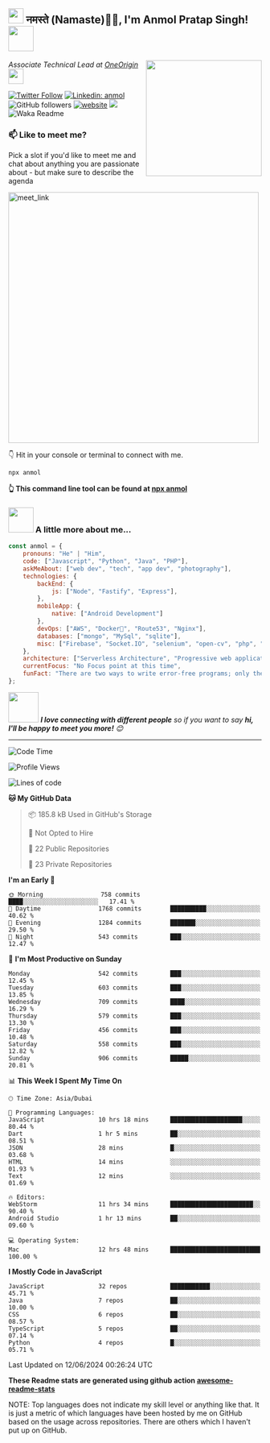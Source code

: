 <h2><img src="https://emojis.slackmojis.com/emojis/images/1531849430/4246/blob-sunglasses.gif?1531849430" width="30"/> नमस्ते (Namaste)🙏🏻, I'm Anmol Pratap Singh! <img src="https://media.giphy.com/media/12oufCB0MyZ1Go/giphy.gif" width="50"></h2>
<img align='right' src="https://media.giphy.com/media/M9gbBd9nbDrOTu1Mqx/giphy.gif" width="230">
<p><em>Associate Technical Lead at <a href="https://www.oneorigin.us/">OneOrigin
</a><img src="https://media.giphy.com/media/WUlplcMpOCEmTGBtBW/giphy.gif" width="30"> 
</em></p>

[![Twitter Follow](https://img.shields.io/twitter/follow/misteranmol?label=Follow)](https://twitter.com/intent/follow?screen_name=misteranmol)
[![Linkedin: anmol](https://img.shields.io/badge/-anmol-blue?style=flat-square&logo=Linkedin&logoColor=white&link=https://www.linkedin.com/in/anmol-p-singh/)](https://www.linkedin.com/in/anmol098/)
![GitHub followers](https://img.shields.io/github/followers/anmol098?label=Follow&style=social)
[![website](https://img.shields.io/badge/Website-46a2f1.svg?&style=flat-square&logo=Google-Chrome&logoColor=white&link=https://anmolsingh.me/)](https://anmolsingh.me/)
![](https://visitor-badge.glitch.me/badge?page_id=anmol098.anmol098)
![Waka Readme](https://github.com/anmol098/anmol098/workflows/Waka%20Readme/badge.svg)

### 📫 Like to meet me?

Pick a slot if you'd like to meet me and chat about anything you are passionate about - but make sure to describe the agenda

<a href="https://calendly.com/anmol098/30min" target="_blank"><img width="498" alt="meet_link" src="https://user-images.githubusercontent.com/15426564/144297439-f530f383-e73e-41e0-9914-a9b7d3f432e5.png"></a>

👇 Hit in your console or terminal to connect with me.

```bash
npx anmol
```
**👆 This command line tool can be found at [npx anmol](https://github.com/anmol098/npx_card)**

### <img src="https://media.giphy.com/media/VgCDAzcKvsR6OM0uWg/giphy.gif" width="50"> A little more about me...  

```javascript
const anmol = {
    pronouns: "He" | "Him",
    code: ["Javascript", "Python", "Java", "PHP"],
    askMeAbout: ["web dev", "tech", "app dev", "photography"],
    technologies: {
        backEnd: {
            js: ["Node", "Fastify", "Express"],
        },
        mobileApp: {
            native: ["Android Development"]
        },
        devOps: ["AWS", "Docker🐳", "Route53", "Nginx"],
        databases: ["mongo", "MySql", "sqlite"],
        misc: ["Firebase", "Socket.IO", "selenium", "open-cv", "php", "SuiteApp"]
    },
    architecture: ["Serverless Architecture", "Progressive web applications", "Single page applications"],
    currentFocus: "No Focus point at this time",
    funFact: "There are two ways to write error-free programs; only the third one works"
};
```

<img src="https://media.giphy.com/media/LnQjpWaON8nhr21vNW/giphy.gif" width="60"> <em><b>I love connecting with different people</b> so if you want to say <b>hi, I'll be happy to meet you more!</b> 😊</em>

---
<!--START_SECTION:waka-->
![Code Time](http://img.shields.io/badge/Code%20Time-2%2C790%20hrs%2047%20mins-blue)

![Profile Views](http://img.shields.io/badge/Profile%20Views-1252-blue)

![Lines of code](https://img.shields.io/badge/From%20Hello%20World%20I%27ve%20Written-4.1%20million%20lines%20of%20code-blue)

**🐱 My GitHub Data** 

> 📦 185.8 kB Used in GitHub's Storage 
 > 
> 🚫 Not Opted to Hire
 > 
> 📜 22 Public Repositories 
 > 
> 🔑 23 Private Repositories 
 > 
**I'm an Early 🐤** 

```text
🌞 Morning                758 commits         ████░░░░░░░░░░░░░░░░░░░░░   17.41 % 
🌆 Daytime                1768 commits        ██████████░░░░░░░░░░░░░░░   40.62 % 
🌃 Evening                1284 commits        ███████░░░░░░░░░░░░░░░░░░   29.50 % 
🌙 Night                  543 commits         ███░░░░░░░░░░░░░░░░░░░░░░   12.47 % 
```
📅 **I'm Most Productive on Sunday** 

```text
Monday                   542 commits         ███░░░░░░░░░░░░░░░░░░░░░░   12.45 % 
Tuesday                  603 commits         ███░░░░░░░░░░░░░░░░░░░░░░   13.85 % 
Wednesday                709 commits         ████░░░░░░░░░░░░░░░░░░░░░   16.29 % 
Thursday                 579 commits         ███░░░░░░░░░░░░░░░░░░░░░░   13.30 % 
Friday                   456 commits         ███░░░░░░░░░░░░░░░░░░░░░░   10.48 % 
Saturday                 558 commits         ███░░░░░░░░░░░░░░░░░░░░░░   12.82 % 
Sunday                   906 commits         █████░░░░░░░░░░░░░░░░░░░░   20.81 % 
```


📊 **This Week I Spent My Time On** 

```text
🕑︎ Time Zone: Asia/Dubai

💬 Programming Languages: 
JavaScript               10 hrs 18 mins      ████████████████████░░░░░   80.44 % 
Dart                     1 hr 5 mins         ██░░░░░░░░░░░░░░░░░░░░░░░   08.51 % 
JSON                     28 mins             █░░░░░░░░░░░░░░░░░░░░░░░░   03.68 % 
HTML                     14 mins             ░░░░░░░░░░░░░░░░░░░░░░░░░   01.93 % 
Text                     12 mins             ░░░░░░░░░░░░░░░░░░░░░░░░░   01.69 % 

🔥 Editors: 
WebStorm                 11 hrs 34 mins      ███████████████████████░░   90.40 % 
Android Studio           1 hr 13 mins        ██░░░░░░░░░░░░░░░░░░░░░░░   09.60 % 

💻 Operating System: 
Mac                      12 hrs 48 mins      █████████████████████████   100.00 % 
```

**I Mostly Code in JavaScript** 

```text
JavaScript               32 repos            ███████████░░░░░░░░░░░░░░   45.71 % 
Java                     7 repos             ██░░░░░░░░░░░░░░░░░░░░░░░   10.00 % 
CSS                      6 repos             ██░░░░░░░░░░░░░░░░░░░░░░░   08.57 % 
TypeScript               5 repos             ██░░░░░░░░░░░░░░░░░░░░░░░   07.14 % 
Python                   4 repos             █░░░░░░░░░░░░░░░░░░░░░░░░   05.71 % 
```




 Last Updated on 12/06/2024 00:26:24 UTC
<!--END_SECTION:waka-->

**These Readme stats are generated using github action [awesome-readme-stats](https://github.com/anmol098/waka-readme-stats)**

NOTE: Top languages does not indicate my skill level or anything like that. It is just a metric of which languages have been hosted by me on GitHub based on the usage across repositories. There are others which I haven't put up on GitHub.
